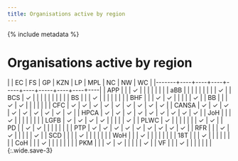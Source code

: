 ```yaml
---
title: Organisations active by region
---
```


{% include metadata %}

# Organisations active by region

|       | EC | FS | GP | KZN | LP | MPL | NC | NW | WC |
|-------+----+----+----+-----+----+-----+----+----+----|
| APP   |    |    | ✓  |     |    |     |    |    |    |
| aBB   |    |    |    |     |    |     |    |    | ✓  |
| BCS   | ✓  |    |    |     |    |     |    |    |    |
| BS    |    |    | ✓  |     |    |     |    |    |    |
| BHF   |    |    | ✓  | ✓   |    |     |    |    | ✓  |
| BB    |    |    | ✓  | ✓   |    |     |    |    |    |
| CFC   | ✓  | ✓  | ✓  | ✓   | ✓  | ✓   | ✓  | ✓  | ✓  |
| CANSA | ✓  | ✓  | ✓  | ✓   | ✓  | ✓   | ✓  | ✓  | ✓  |
| HPCA  | ✓  | ✓  | ✓  | ✓   | ✓  | ✓   | ✓  | ✓  | ✓  |
| JoH   |    |    | ✓  |     |    |     |    |    |    |
| LGFB  | ✓  | ✓  | ✓  | ✓   |    |     |    |    | ✓  |
| PLWC  | ✓  |    |    |     |    |     |    | ✓  | ✓  |
| PD    |    | ✓  | ✓  |     |    |     |    |    |    |
| PTP   | ✓  | ✓  | ✓  | ✓   | ✓  | ✓   | ✓  | ✓  | ✓  |
| RFR   |    |    | ✓  | ✓   |    |     |    |    | ✓  |
| SCD   |    |    |    | ✓   |    |     |    |    |    |
| WoH   |    |    | ✓  |     |    |     |    |    |    |
| 18T   |    |    | ✓  |     |    |     |    |    |    |
| CoH   |    |    | ✓  |     |    |     |    |    |    |
| PKM   |    |    | ✓  | ✓   |    |     |    |    | ✓  |
| VF    |    |    | ✓  |     |    |     |    |    |    |
{:.wide.save-3}